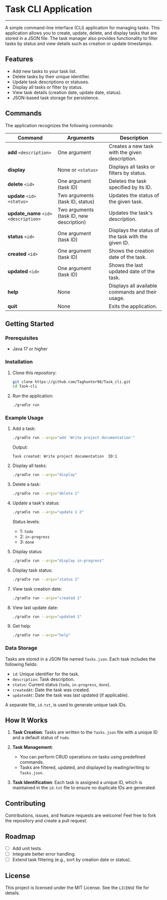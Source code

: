 # Task CLI Application
***
A simple command-line interface (CLI) application for managing tasks. This application allows you to create, update, delete, and display tasks that are stored in a JSON file. The task manager also provides functionality to filter tasks by status and view details such as creation or update timestamps.

## Features
- Add new tasks to your task list.
- Delete tasks by their unique identifier.
- Update task descriptions or statuses.
- Display all tasks or filter by status.
- View task details (creation date, update date, status).
- JSON-based task storage for persistence.

## Commands
The application recognizes the following commands:

| Command                                | Arguments                                | Description                                        |
|----------------------------------------|------------------------------------------|----------------------------------------------------|
| **add** `<description>`                | One argument                             | Creates a new task with the given description.     |
| **display**                            | None or `<status>`                       | Displays all tasks or filters by status.           |
| **delete** `<id>`                      | One argument (task ID)                   | Deletes the task specified by its ID.              |
| **update** `<id>` `<status>`           | Two arguments (task ID, status)          | Updates the status of the given task.              |
| **update_name** `<id>` `<description>` | Two arguments (task ID, new description) | Updates the task's description.                    |
| **status** `<id>`                      | One argument (task ID)                   | Displays the status of the task with the given ID. |
| **created** `<id>`                     | One argument (task ID)                   | Shows the creation date of the task.               |
| **updated** `<id>`                     | One argument (task ID)                   | Shows the last updated date of the task.           |
| **help**                               | None                                     | Displays all available commands and their usage.   |
| **quit**                               | None                                     | Exits the application.                             |

## Getting Started

### Prerequisites
- Java 17 or higher

### Installation
1. Clone this repository:
   ```bash
   git clone https://github.com/Taghunter98/Task_cli.git
   cd Task-cli
   ```
2. Run the application:
   ```bash
   ./gradle run
   ```

### Example Usage
1. Add a task:
   ```bash
   ./gradle run --args="add 'Write project documentation'"
   ```
   Output:
   ```
   Task created: Write project documentation  ID:1
   ```

2. Display all tasks:
   ```bash
   ./gradle run --args="display"
   ```

3. Delete a task:
   ```bash
   ./gradle run --args="delete 1"
   ```

4. Update a task's status:
   ```bash
   ./gradle run --args="update 1 2"
   ```
   Status levels:
   - 1: `todo`
   - 2: `in-progress`
   - 3: `done`


5. Display status:
   ```bash
   ./gradle run --args="display in-progress"
   ```

6. Display task status:
   ```bash
   ./gradle run --args="status 1"
   ```

7. View task creation date:
   ```bash
   ./gradle run --args="created 1"
   ```

8. View last update date:
   ```bash
   ./gradle run --args="updated 1"
   ```

9. Get help:
   ```bash
   ./gradle run --args="help"
   ```

### Data Storage
Tasks are stored in a JSON file named `Tasks.json`. Each task includes the following fields:
- `id`: Unique identifier for the task.
- `description`: Task description.
- `status`: Current status (`todo`, `in-progress`, `done`).
- `createdAt`: Date the task was created.
- `updatedAt`: Date the task was last updated (if applicable).

A separate file, `id.txt`, is used to generate unique task IDs.

## How It Works
1. **Task Creation**:
   Tasks are written to the `Tasks.json` file with a unique ID and a default status of `todo`.

2. **Task Management**:
   - You can perform CRUD operations on tasks using predefined commands.
   - Tasks are filtered, updated, and displayed by reading/writing to `Tasks.json`.

3. **Task Identification**:
   Each task is assigned a unique ID, which is maintained in the `id.txt` file to ensure no duplicate IDs are generated.

## Contributing
Contributions, issues, and feature requests are welcome! Feel free to fork the repository and create a pull request.

## Roadmap
- [ ] Add unit tests.
- [ ] Integrate better error handling.
- [ ] Extend task filtering (e.g., sort by creation date or status).

## License
This project is licensed under the MIT License. See the `LICENSE` file for details.